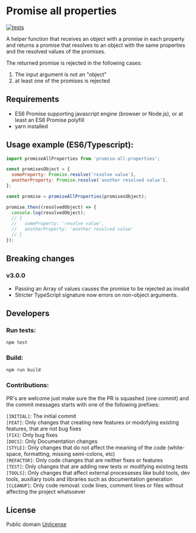 # Promise all properties
[![tests](https://github.com/marcelowa/promise-all-properties/actions/workflows/ci.yaml/badge.svg)](https://github.com/marcelowa/promise-all-properties/actions/workflows/ci.yaml)

A helper function that receives an object with a promise in each property and returns a promise that resolves to an object with the same properties and the resolved values of the promises.  

The returned promise is rejected in the following cases:  
1. The input argument is not an "object"  
2. at least one of the promises is rejected  

## Requirements
* ES6 Promise supporting javascript engine (browser or Node.js), or at least an ES6 Promise polyfill
* yarn installed

## Usage example (ES6/Typescript):
```javascript
import promiseAllProperties from 'promise-all-properties';

const promisesObject = {
  someProperty: Promise.resolve('resolve value'),
  anotherProperty: Promise.resolve('another resolved value'),
};

const promise = promiseAllProperties(promisesObject);

promise.then((resolvedObject) => {
  console.log(resolvedObject);
  // {
  //   someProperty: 'resolve value',
  //   anotherProperty: 'another resolved value'
  // }
});

```

## Breaking changes

### v3.0.0

- Passing an Array of values causes the promise to be rejected as invalid
- Stricter TypeScript signature now errors on non-object arguments.

## Developers

### Run tests:
```bash
npm test
```

### Build:
```bash
npm run build
```

### Contributions:
PR's are welcome just make sure the the PR is squashed (one commit) and the commit messages starts with one of the following prefixes:  

`[INITIAL]`: The initial commit  
`[FEAT]`: Only changes that creating new features or modofying existing features, that are not bug fixes  
`[FIX]`: Only bug fixes  
`[DOCS]`: Only Documentation changes  
`[STYLE]`: Only changes that do not affect the meaning of the code (white-space, formatting, missing semi-colons, etc)  
`[REFACTOR]`: Only code changes that are neither fixes or features  
`[TEST]`: Only changes that are adding new tests or modifying existing tests  
`[TOOLS]`: Only changes that affect external processeses like build tools, dev tools, auxiliary tools and libraries such as documentation generation  
`[CLEANUP]`: Only code removal: code lines, comment lines or files without affecting the project whatsoever  

## License
Public domain [Unlicense][unlicense]


[unlicense]: http://unlicense.org/
